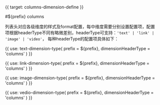 {{ target: columns-dimension-define }}

#${prefix} columns

列表头对应各级维度的样式及format配置，每中维度需要分别设置配置项，配置项根据headerType不同有略微差别，headerType可支持：`'text' | 'link' | 'image' | 'video'`， 每种headerType的配置项具体如下：


{{ use: text-dimension-type(
    prefix = ${prefix},
    dimensionHeaderType = 'columns'
) }}

{{ use: link-dimension-type(
    prefix = ${prefix},
    dimensionHeaderType = 'columns'
) }}

{{ use: image-dimension-type(
    prefix = ${prefix},
    dimensionHeaderType = 'columns'
) }}

{{ use: vedio-dimension-type(
    prefix = ${prefix},
    dimensionHeaderType = 'columns'
) }}
